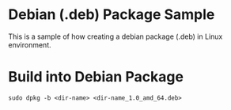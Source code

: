 # Debian (.deb) Package Sample
This is a sample of how creating a debian package (.deb) in Linux environment.

# Build into Debian Package
```
sudo dpkg -b <dir-name> <dir-name_1.0_amd_64.deb>
```
